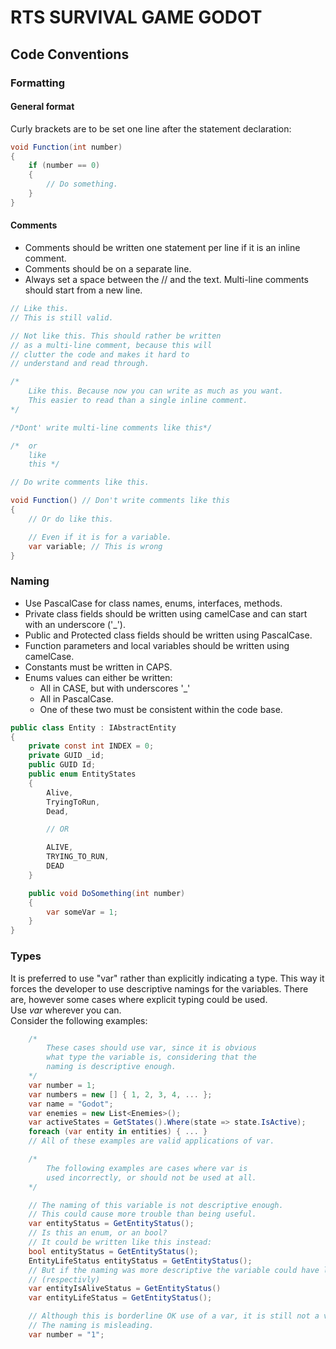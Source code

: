 # RTS SURVIVAL GAME GODOT

## Code Conventions

### Formatting
#### General format
Curly brackets are to be set one line after the statement declaration:
```c#
void Function(int number)
{
    if (number == 0)
    {
        // Do something.
    }
}
```
#### Comments 
- Comments should be written one statement per line if it is an inline comment. 
- Comments should be on a separate line. 
- Always set a space between the // and the text. Multi-line comments should start from a new line.
```c#
// Like this.
// This is still valid.

// Not like this. This should rather be written 
// as a multi-line comment, because this will
// clutter the code and makes it hard to 
// understand and read through.

/*
    Like this. Because now you can write as much as you want.
    This easier to read than a single inline comment.
*/

/*Dont' write multi-line comments like this*/

/*  or
    like
    this */

// Do write comments like this.

void Function() // Don't write comments like this
{
    // Or do like this.

    // Even if it is for a variable.
    var variable; // This is wrong
}
```
### Naming
- Use PascalCase for class names, enums, interfaces, methods.
- Private class fields should be written using camelCase and can start with an underscore ('_').
- Public and Protected class fields should be written using PascalCase.
- Function parameters and local variables should be written using camelCase.
- Constants must be written in CAPS.
- Enums values can either be written:
    - All in CASE, but with underscores '_'
    - All in PascalCase.
    - One of these two must be consistent within the code base.
```c#
public class Entity : IAbstractEntity
{
    private const int INDEX = 0;
    private GUID _id;
    public GUID Id;
    public enum EntityStates
    {
        Alive,
        TryingToRun,
        Dead,

        // OR

        ALIVE,
        TRYING_TO_RUN,
        DEAD
    }

    public void DoSomething(int number)
    {
        var someVar = 1;
    }
}
```
### Types
It is preferred to use "var" rather than explicitly indicating a type. 
This way it forces the developer to use descriptive namings for the variables.
There are, however some cases where explicit typing could be used.  
Use *var* wherever you can.  
Consider the following examples:
```c#
    /* 
        These cases should use var, since it is obvious 
        what type the variable is, considering that the 
        naming is descriptive enough.
    */
    var number = 1;
    var numbers = new [] { 1, 2, 3, 4, ... };
    var name = "Godot";
    var enemies = new List<Enemies>();
    var activeStates = GetStates().Where(state => state.IsActive);
    foreach (var entity in entities) { ... }
    // All of these examples are valid applications of var.

    /*
        The following examples are cases where var is 
        used incorrectly, or should not be used at all.
    */

    // The naming of this variable is not descriptive enough.
    // This could cause more trouble than being useful.
    var entityStatus = GetEntityStatus();
    // Is this an enum, or an bool?
    // It could be written like this instead:
    bool entityStatus = GetEntityStatus();
    EntityLifeStatus entityStatus = GetEntityStatus();
    // But if the naming was more descriptive the variable could have looked like this:
    // (respectivly)
    var entityIsAliveStatus = GetEntityStatus()
    var entityLifeStatus = GetEntityStatus();

    // Although this is borderline OK use of a var, it is still not a valid use case.
    // The naming is misleading.
    var number = "1";
```
